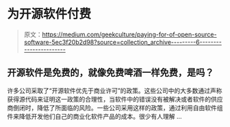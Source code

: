 # 为开源软件付费

> 原文：<https://medium.com/geekculture/paying-for-of-open-source-software-5ec3f20b2d98?source=collection_archive---------6----------------------->

## 开源软件是免费的，就像免费啤酒一样免费，是吗？

许多公司采取了“开源软件优先于商业许可”的政策。这些公司中的大多数通过声称获得源代码来证明这一政策的合理性，当软件中的错误没有被解决或者软件的供应商倒闭时，降低了所面临的风险。一些公司采用这样的政策，通过利用自由软件组件来降低开发他们自己的商业化软件产品的成本。很少有人理解 …
